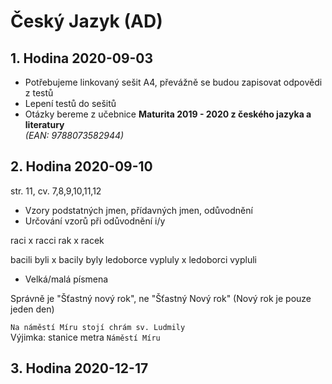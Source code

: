 # Český Jazyk (AD)

## 1. Hodina 2020-09-03

- Potřebujeme linkovaný sešit A4, převážně se budou zapisovat odpovědi z testů
- Lepení testů do sešitů
- Otázky bereme z učebnice **Maturita 2019 - 2020 z českého jazyka a literatury**  
*(EAN: 9788073582944)*

## 2. Hodina 2020-09-10

str. 11, cv. 7,8,9,10,11,12

- Vzory podstatných jmen, přídavných jmen, odůvodnění
- Určování vzorů při odůvodnění i/y

raci	x	racci
rak		x	racek

bacili byli			x	bacily byly
ledoborce vypluly	x	ledoborci vypluli

- Velká/malá písmena

Správně je "Šťastný nový rok", ne "Šťastný Nový rok" (Nový rok je pouze jeden den)

`Na náměstí Míru stojí chrám sv. Ludmily`  
Výjimka: stanice metra `Náměstí Míru`

## 3. Hodina 2020-12-17

## 